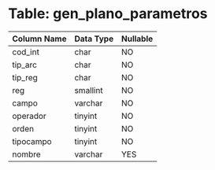 # Table: gen_plano_parametros

| Column Name | Data Type | Nullable |
|-------------|-----------|----------|
| cod_int | char | NO |
| tip_arc | char | NO |
| tip_reg | char | NO |
| reg | smallint | NO |
| campo | varchar | NO |
| operador | tinyint | NO |
| orden | tinyint | NO |
| tipocampo | tinyint | NO |
| nombre | varchar | YES |
